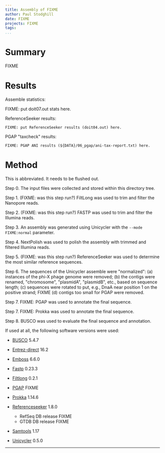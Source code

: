 ```yaml
---
title: Assembly of FIXME
author: Paul Stodghill
date: FIXME
projects: FIXME
tags: 
...
```


# Summary

FIXME

# Results

Assemble statistics:

FIXME: put doit07.out stats here.

ReferenceSeeker results:

~~~
FIXME: put ReferenceSeeker results (doit04.out) here.
~~~

PGAP "taxcheck" results:

~~~
FIXME: PGAP ANI results (${DATA}/06_pgap/ani-tax-report.txt) here.
~~~

# Method

This is abbreviated. It needs to be flushed out.

Step 0. The input files were collected and stored within this directory
tree.

Step 1. (FIXME: was this step run?) FiltLong was used to trim and filter the
Nanopore reads.

Step 2. (FIXME: was this step run?) FASTP was used to trim and filter
the Illumina reads.

Step 3. An assembly was generated using Unicycler with the `--mode
FIXME:normal` parameter.

Step 4. NextPolish was used to polish the assembly with trimmed and
filtered Illumina reads.

Step 5. (FIXME: was this step run?) ReferenceSeeker was used to
determine the most similar reference sequences.

Step 6. The sequences of the Unicycler assemble were "normalized":
(a) instances of the phi-X phage genome were removed; (b) the contigs
were renamed, "chromosome", "plasmidA", "plasmidB", etc., based on
sequence length; (c) sequences were rotated to put, e.g., DnaA near
position 1 on the positive strand; FIXME (d) contigs too small for
PGAP were removed.

Step 7. FIXME: PGAP was used to annotate the final sequence.

Step 7. FIXME: Prokka was used to annotate the final sequence.

Step 8. BUSCO was used to evaluate the final sequence and annotation.

If used at all, the following software versions were used:

- [BUSCO](https://busco.ezlab.org/) 5.4.7
- [Entrez-direct](ftp://ftp.ncbi.nlm.nih.gov/entrez/entrezdirect/versions/) 16.2
- [Emboss](http://emboss.sourceforge.net) 6.6.0
- [Fastp](https://github.com/OpenGene/fastp) 0.23.3
- [Filtlong](https://github.com/rrwick/Filtlong) 0.2.1
- [PGAP](https://github.com/ncbi/pgap) FIXME
- [Prokka](https://github.com/tseemann/prokka) 1.14.6
- [Referenceseeker](https://github.com/oschwengers/referenceseeker) 1.8.0

    + RefSeq DB release FIXME
    + GTDB DB release FIXME

- [Samtools](https://github.com/samtools/samtools) 1.17
- [Unicycler](https://github.com/rrwick/Unicycler) 0.5.0

------------------------------------------------------------------------

